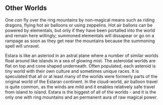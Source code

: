 ## Other Worlds

One *can* fly over the ring mountains by non-magical means such as riding dragons, flying hot air balloons or using zeppelins.
Hot air ballons can be powered by elementals, but only if they have been portalled into the world and remain here willingly;
summoned elementals will dissapear or go on a rampage as soon as they get near the mountains because the summoning spell
will unravel.

Estara is like an asteriod in an astral plane where a number of similar worlds float around like islands in a sea of glowing mist.
The asteroidal worlds are flat on top and cone shaped underneath.
Often populated, each asteroid is tiny world with their own culture and sometimes unique races.
It is speculated that all or at least many of the worlds were formerly parts of the original world of the Estaran continent.
In the cloud-world, air balloon travel is quite common, as the winds are mild and it enables relatively safe travel from island to island.
Estara is the biggest of all of the worlds - and it is the only one with ring mountains and an permanent aura of raw magical power.
